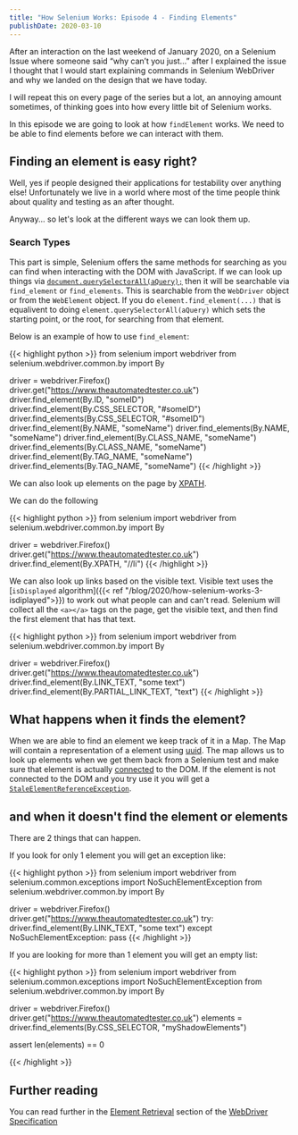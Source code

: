 ```yaml
---
title: "How Selenium Works: Episode 4 - Finding Elements"
publishDate: 2020-03-10
---
```


After an interaction on the last weekend of January 2020, on a Selenium Issue where someone said “why can’t you just…” after I explained the issue I thought that I would start explaining commands in Selenium WebDriver and why we landed on the design that we have today.

I will repeat this on every page of the series but a lot, an annoying amount sometimes, of thinking goes into how every little bit of Selenium works. 

In this episode we are going to look at how `findElement` works. We need to be able to find elements before we can interact with them.

## Finding an element is easy right?

Well, yes if people designed their applications for testability over anything else! Unfortunately we live in a world where most of the time people think about quality and testing as an after thought.

Anyway... so let's look at the different ways we can look them up.

### Search Types

This part is simple, Selenium offers the same methods for searching as you can find when interacting with the DOM with JavaScript. If we can look up things via [`document.querySelectorAll(aQuery);`](https://developer.mozilla.org/en-US/docs/Web/API/Document/querySelectorAll) then it will be searchable via `find_element` or `find_elements`. This is searchable from the `WebDriver` object or from the `WebElement` object. If you do `element.find_element(...)` that is equalivent to doing `element.querySelectorAll(aQuery)` which sets the starting point, or the root, for searching from that element.

Below is an example of how to use `find_element`:

{{< highlight python >}}
from selenium import webdriver
from selenium.webdriver.common.by import By

driver = webdriver.Firefox()
driver.get("https://www.theautomatedtester.co.uk")
driver.find_element(By.ID, "someID")
driver.find_element(By.CSS_SELECTOR, "#someID")
driver.find_elements(By.CSS_SELECTOR, "#someID")
driver.find_element(By.NAME, "someName")
driver.find_elements(By.NAME, "someName")
driver.find_element(By.CLASS_NAME, "someName")
driver.find_elements(By.CLASS_NAME, "someName")
driver.find_element(By.TAG_NAME, "someName")
driver.find_elements(By.TAG_NAME, "someName")
{{< /highlight >}}

We can also look up elements on the page by [XPATH](https://developer.mozilla.org/en-US/docs/Web/XPath).

We can do the following

{{< highlight python >}}
from selenium import webdriver
from selenium.webdriver.common.by import By

driver = webdriver.Firefox()
driver.get("https://www.theautomatedtester.co.uk")
driver.find_element(By.XPATH, "//li")
{{< /highlight >}}

We can also look up links based on the visible text. Visible text uses the [`isDisplayed` algorithm]({{< ref "/blog/2020/how-selenium-works-3-isdiplayed">}}) to work out what people can and can't read. Selenium will collect all the `<a></a>` tags on the page, get the visible text, and then find the first element that has that text.

{{< highlight python >}}
from selenium import webdriver
from selenium.webdriver.common.by import By

driver = webdriver.Firefox()
driver.get("https://www.theautomatedtester.co.uk")
driver.find_element(By.LINK_TEXT, "some text")
driver.find_element(By.PARTIAL_LINK_TEXT, "text")
{{< /highlight >}}

## What happens when it finds the element?

When we are able to find an element we keep track of it in a Map. The Map will contain a representation of a element using [uuid](https://en.wikipedia.org/wiki/Universally_unique_identifier). The map allows us to look up elements when we get them back from a Selenium test and make sure that element is actually [connected](https://dom.spec.whatwg.org/#connected) to the DOM. If the element is not connected to the DOM and you try use it you will get a [`StaleElementReferenceException`](https://w3c.github.io/webdriver/#dfn-stale-element-reference).

## and when it doesn't find the element or elements

There are 2 things that can happen. 

If you look for only 1 element you will get an exception like:

{{< highlight python >}}
from selenium import webdriver
from selenium.common.exceptions import NoSuchElementException
from selenium.webdriver.common.by import By

driver = webdriver.Firefox()
driver.get("https://www.theautomatedtester.co.uk")
try:
    driver.find_element(By.LINK_TEXT, "some text")
except NoSuchElementException:
    pass
{{< /highlight >}}

If you are looking for more than 1 element you will get an empty list:

{{< highlight python >}}
from selenium import webdriver
from selenium.common.exceptions import NoSuchElementException
from selenium.webdriver.common.by import By

driver = webdriver.Firefox()
driver.get("https://www.theautomatedtester.co.uk")
elements = driver.find_elements(By.CSS_SELECTOR, "myShadowElements")

assert len(elements) == 0

{{< /highlight >}}


## Further reading

You can read further in the [Element Retrieval](https://w3c.github.io/webdriver/#element-retrieval) section of the [WebDriver Specification](https://w3c.github.io/webdriver/)
